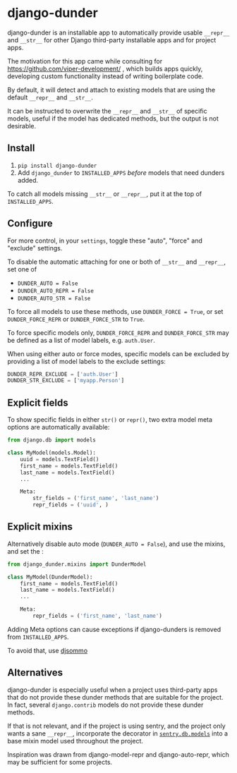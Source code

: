 # django-dunder

django-dunder is an installable app to automatically provide usable
`__repr__` and `__str__` for other Django third-party installable apps
and for project apps.

The motivation for this app came while consulting for
https://github.com/viper-development/ , which builds apps quickly,
developing custom functionality instead of writing boilerplate code.

By default, it will detect and attach to existing models that are using
the default `__repr__` and `__str__`.

It can be instructed to overwrite the `__repr__` and `__str__` of specific
models, useful if the model has dedicated methods, but the output is not
desirable.

## Install

1. `pip install django-dunder`
2. Add `django_dunder` to `INSTALLED_APPS` *before* models that need
   dunders added.

To catch all models missing `__str__` or `__repr__`, put it at the top
of `INSTALLED_APPS`.

## Configure

For more control, in your `settings`, toggle these "auto", "force" and
"exclude" settings.

To disable the automatic attaching for one or both of `__str__` and `__repr__`,
set one of

- `DUNDER_AUTO = False`
- `DUNDER_AUTO_REPR = False`
- `DUNDER_AUTO_STR = False`

To force all models to use these methods, use `DUNDER_FORCE = True`, or
set `DUNDER_FORCE_REPR` or `DUNDER_FORCE_STR` to `True`.

To force specific models only, `DUNDER_FORCE_REPR` and `DUNDER_FORCE_STR`
may be defined as a list of model labels, e.g. `auth.User`.

When using either auto or force modes, specific models can be excluded
by providing a list of model labels to the exclude settings:

```py
DUNDER_REPR_EXCLUDE = ['auth.User']
DUNDER_STR_EXCLUDE = ['myapp.Person']
```

## Explicit fields

To show specific fields in either `str()` or `repr()`, two extra model meta
options are automatically available:

```py
from django.db import models

class MyModel(models.Model):
    uuid = models.TextField()
    first_name = models.TextField()
    last_name = models.TextField()
    ...

    Meta:
        str_fields = ('first_name', 'last_name')
        repr_fields = ('uuid', )
```

## Explicit mixins

Alternatively disable auto mode (`DUNDER_AUTO = False`), and use the
mixins, and set the :

```py
from django_dunder.mixins import DunderModel

class MyModel(DunderModel):
    first_name = models.TextField()
    last_name = models.TextField()
    ...

    Meta:
        repr_fields = ('first_name', 'last_name')
```

Adding Meta options can cause exceptions if django-dunders is removed
from `INSTALLED_APPS`.

To avoid that, use [djsommo](https://github.com/jayvdb/djsommo)

## Alternatives

django-dunder is especially useful when a project uses third-party apps
that do not provide these dunder methods that are suitable for the project.
In fact, several `django.contrib` models do not provide these dunder methods.

If that is not relevant, and if the project is using sentry, and the project
only wants a sane `__repr__`, incorporate the decorator in
[`sentry.db.models`](https://github.com/getsentry/sentry/blob/master/src/sentry/db/models/base.py)
into a base mixin model used throughout the project.

Inspiration was drawn from django-model-repr and django-auto-repr, which
may be sufficient for some projects.
